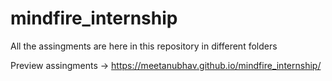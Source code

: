 # mindfire_internship
All the assingments are here in this repository in different folders

Preview assingments -> https://meetanubhav.github.io/mindfire_internship/
